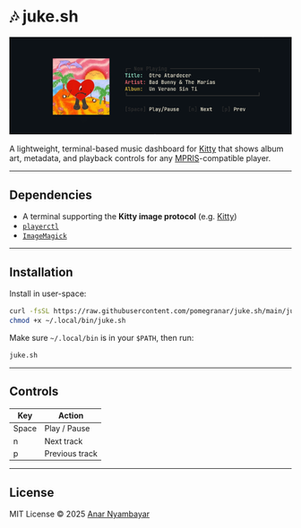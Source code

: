 # 🎶 juke.sh

<p align="center">
  <img src="https://raw.githubusercontent.com/pomegranar/juke.sh/refs/heads/main/jukesh-preview.png" alt="juke.sh screenshot" width="600"/>
</p>

A lightweight, terminal-based music dashboard for [Kitty](https://sw.kovidgoyal.net/kitty/) that shows album art, metadata, and playback controls for any [MPRIS](https://specifications.freedesktop.org/mpris-spec/latest/)-compatible player.

---

## Dependencies

- A terminal supporting the **Kitty image protocol** (e.g. [Kitty](https://github.com/kovidgoyal/kitty))
- [`playerctl`](https://github.com/altdesktop/playerctl)
- [`ImageMagick`](https://github.com/ImageMagick/ImageMagick)

---

## Installation

Install in user-space:

```bash
curl -fsSL https://raw.githubusercontent.com/pomegranar/juke.sh/main/juke.sh -o ~/.local/bin/juke.sh 
chmod +x ~/.local/bin/juke.sh
````

Make sure `~/.local/bin` is in your `$PATH`, then run:

```bash
juke.sh
```

---

## Controls

| Key   | Action         |
| ----- | -------------- |
| Space | Play / Pause   |
| n     | Next track     |
| p     | Previous track |

---

## License

MIT License © 2025 [Anar Nyambayar](https://www.anar-n.com/)

